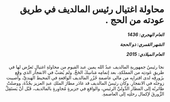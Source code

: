 <h1 dir="rtl">محاولة اغتيال رئيس المالديف في طريق عودته من الحج .</h1>

<h5 dir="rtl">العام الهجري:  1436

الشهر القمري: ذو الحجة

العام الميلادي: 2015</h5>

<p dir="rtl">نجا رئيسُ جمهوريةِ المالديف عبدُ الله يمين عبد القيوم من محاولةِ اغتيالٍ تَعرَّض لها في طريقِ عَودتِه من المملكةِ، بعد إتمامِه مَناسِكَ الحَجِّ. ولم يُصَبْ في الانفجار الذي وقَع بزَورقِه لدى اقترابِه من مالي عاصمةِ جُزُرِ المالديف الواقعةِ في المحيط الهنديِّ، وأُصيبت زوجتُه في الانفجارِ. وكان رئيسُ المالديف قد غادَر مطارَ الملكِ عبدِ العزيز بجُدَّةَ، ووصلتْ طائرتُه إلى المطار الدَّوليِّ الرئيسِ، والواقعِ في جزيرةٍ مُجاوِرةٍ بالمالديف، قَبْل أنْ يَستَقِلَّ الزَّورقَ لإكمال رحلتِه إلى العاصمةِ.</p></br>
